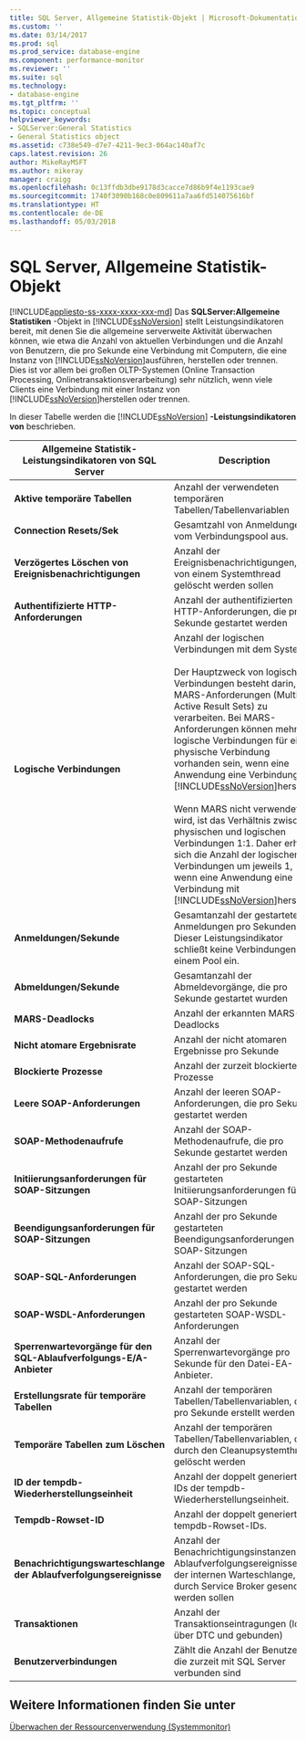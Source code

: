 ```yaml
---
title: SQL Server, Allgemeine Statistik-Objekt | Microsoft-Dokumentation
ms.custom: ''
ms.date: 03/14/2017
ms.prod: sql
ms.prod_service: database-engine
ms.component: performance-monitor
ms.reviewer: ''
ms.suite: sql
ms.technology:
- database-engine
ms.tgt_pltfrm: ''
ms.topic: conceptual
helpviewer_keywords:
- SQLServer:General Statistics
- General Statistics object
ms.assetid: c738e549-d7e7-4211-9ec3-064ac140af7c
caps.latest.revision: 26
author: MikeRayMSFT
ms.author: mikeray
manager: craigg
ms.openlocfilehash: 0c13ffdb3dbe9178d3cacce7d86b9f4e1193cae9
ms.sourcegitcommit: 1740f3090b168c0e809611a7aa6fd514075616bf
ms.translationtype: HT
ms.contentlocale: de-DE
ms.lasthandoff: 05/03/2018
---
```

# <a name="sql-server-general-statistics-object"></a>SQL Server, Allgemeine Statistik-Objekt
[!INCLUDE[appliesto-ss-xxxx-xxxx-xxx-md](../../includes/appliesto-ss-xxxx-xxxx-xxx-md.md)]
  Das **SQLServer:Allgemeine Statistiken** -Objekt in [!INCLUDE[ssNoVersion](../../includes/ssnoversion-md.md)] stellt Leistungsindikatoren bereit, mit denen Sie die allgemeine serverweite Aktivität überwachen können, wie etwa die Anzahl von aktuellen Verbindungen und die Anzahl von Benutzern, die pro Sekunde eine Verbindung mit Computern, die eine Instanz von [!INCLUDE[ssNoVersion](../../includes/ssnoversion-md.md)]ausführen, herstellen oder trennen. Dies ist vor allem bei großen OLTP-Systemen (Online Transaction Processing, Onlinetransaktionsverarbeitung) sehr nützlich, wenn viele Clients eine Verbindung mit einer Instanz von [!INCLUDE[ssNoVersion](../../includes/ssnoversion-md.md)]herstellen oder trennen.  
  
 In dieser Tabelle werden die [!INCLUDE[ssNoVersion](../../includes/ssnoversion-md.md)] **-Leistungsindikatoren von** beschrieben.  
  
|Allgemeine Statistik-Leistungsindikatoren von SQL Server|Description|  
|--------------------------------------------|-----------------|  
|**Aktive temporäre Tabellen**|Anzahl der verwendeten temporären Tabellen/Tabellenvariablen|  
|**Connection Resets/Sek**|Gesamtzahl von Anmeldungen vom Verbindungspool aus.|  
|**Verzögertes Löschen von Ereignisbenachrichtigungen**|Anzahl der Ereignisbenachrichtigungen, die von einem Systemthread gelöscht werden sollen|  
|**Authentifizierte HTTP-Anforderungen**|Anzahl der authentifizierten HTTP-Anforderungen, die pro Sekunde gestartet werden|  
|**Logische Verbindungen**|Anzahl der logischen Verbindungen mit dem System<br /><br /> Der Hauptzweck von logischen Verbindungen besteht darin, MARS-Anforderungen (Multiple Active Result Sets) zu verarbeiten. Bei MARS-Anforderungen können mehrere logische Verbindungen für eine physische Verbindung vorhanden sein, wenn eine Anwendung eine Verbindung mit [!INCLUDE[ssNoVersion](../../includes/ssnoversion-md.md)]herstellt.<br /><br /> Wenn MARS nicht verwendet wird, ist das Verhältnis zwischen physischen und logischen Verbindungen 1:1. Daher erhöht sich die Anzahl der logischen Verbindungen um jeweils 1, wenn eine Anwendung eine Verbindung mit [!INCLUDE[ssNoVersion](../../includes/ssnoversion-md.md)]herstellt.|  
|**Anmeldungen/Sekunde**|Gesamtanzahl der gestarteten Anmeldungen pro Sekunden. Dieser Leistungsindikator schließt keine Verbindungen in einem Pool ein.|  
|**Abmeldungen/Sekunde**|Gesamtanzahl der Abmeldevorgänge, die pro Sekunde gestartet wurden|  
|**MARS-Deadlocks**|Anzahl der erkannten MARS-Deadlocks|  
|**Nicht atomare Ergebnisrate**|Anzahl der nicht atomaren Ergebnisse pro Sekunde|  
|**Blockierte Prozesse**|Anzahl der zurzeit blockierten Prozesse|  
|**Leere SOAP-Anforderungen**|Anzahl der leeren SOAP-Anforderungen, die pro Sekunde gestartet werden|  
|**SOAP-Methodenaufrufe**|Anzahl der SOAP-Methodenaufrufe, die pro Sekunde gestartet werden|  
|**Initiierungsanforderungen für SOAP-Sitzungen**|Anzahl der pro Sekunde gestarteten Initiierungsanforderungen für SOAP-Sitzungen|  
|**Beendigungsanforderungen für SOAP-Sitzungen**|Anzahl der pro Sekunde gestarteten Beendigungsanforderungen für SOAP-Sitzungen|  
|**SOAP-SQL-Anforderungen**|Anzahl der SOAP-SQL-Anforderungen, die pro Sekunde gestartet werden|  
|**SOAP-WSDL-Anforderungen**|Anzahl der pro Sekunde gestarteten SOAP-WSDL-Anforderungen|  
|**Sperrenwartevorgänge für den SQL-Ablaufverfolgungs-E/A-Anbieter**|Anzahl der Sperrenwartevorgänge pro Sekunde für den Datei-EA-Anbieter.| 
|**Erstellungsrate für temporäre Tabellen**|Anzahl der temporären Tabellen/Tabellenvariablen, die pro Sekunde erstellt werden|  
|**Temporäre Tabellen zum Löschen**|Anzahl der temporären Tabellen/Tabellenvariablen, die durch den Cleanupsystemthread gelöscht werden|  
|**ID der tempdb-Wiederherstellungseinheit**|Anzahl der doppelt generierten IDs der tempdb-Wiederherstellungseinheit.|
|**Tempdb-Rowset-ID**|Anzahl der doppelt generierten tempdb-Rowset-IDs.| 
|**Benachrichtigungswarteschlange der Ablaufverfolgungsereignisse**|Anzahl der Benachrichtigungsinstanzen von Ablaufverfolgungsereignissen in der internen Warteschlange, die durch Service Broker gesendet werden sollen|  
|**Transaktionen**|Anzahl der Transaktionseintragungen (lokal, über DTC und gebunden)|  
|**Benutzerverbindungen**|Zählt die Anzahl der Benutzer, die zurzeit mit SQL Server verbunden sind|  
  
## <a name="see-also"></a>Weitere Informationen finden Sie unter  
 [Überwachen der Ressourcenverwendung &#40;Systemmonitor&#41;](../../relational-databases/performance-monitor/monitor-resource-usage-system-monitor.md)  
  
  
